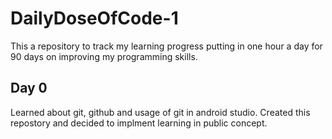 # DailyDoseOfCode-1
This a repository to track my learning progress putting in one hour a day for 90 days on improving my programming skills.

## Day 0
Learned about git, github and usage of git in android studio. Created this repostory and decided to implment learning in public concept.
